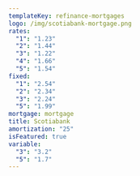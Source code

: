 ```yaml
---
templateKey: refinance-mortgages
logo: /img/scotiabank-mortgage.png
rates:
  "1": "1.23"
  "2": "1.44"
  "3": "1.22"
  "4": "1.66"
  "5": "1.54"
fixed:
  "1": "2.54"
  "2": "2.34"
  "3": "2.24"
  "5": "1.99"
mortgage: mortgage
title: Scotiabank
amortization: "25"
isFeatured: true
variable:
  "3": "3.2"
  "5": "1.7"
---
```

